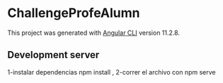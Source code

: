 # ChallengeProfeAlumn

This project was generated with [Angular CLI](https://github.com/angular/angular-cli) version 11.2.8.

## Development server

1-instalar dependencias npm install ,
2-correr el archivo con npm serve


